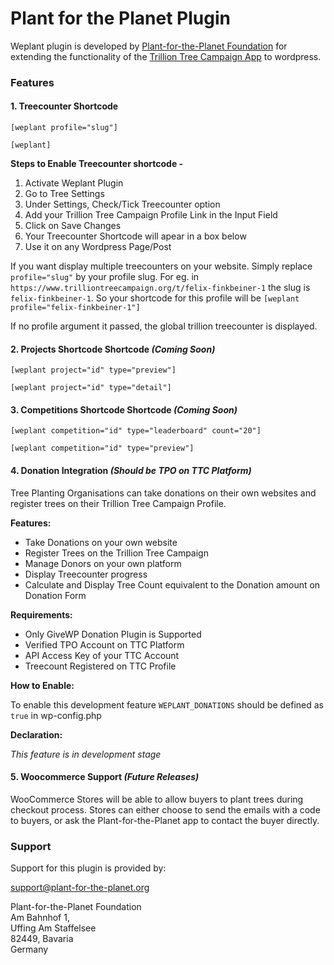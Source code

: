 # Plant for the Planet Plugin

Weplant plugin is developed by [Plant-for-the-Planet Foundation](https://www.plant-for-the-planet.org) for extending the functionality of the [Trillion Tree Campaign App](https://www.trilliontreecampaign.org) to wordpress.

### Features

#### 1. Treecounter Shortcode

    [weplant profile="slug"]
    
    [weplant]
    
__Steps to Enable Treecounter shortcode -__

1. Activate Weplant Plugin
2. Go to Tree Settings
3. Under Settings, Check/Tick Treecounter option
4. Add your Trillion Tree Campaign Profile Link in the Input Field
5. Click on Save Changes
6. Your Treecounter Shortcode will apear in a box below
7. Use it on any Wordpress Page/Post

If you want display multiple treecounters on your website. Simply replace `profile="slug"` by your profile slug.
For eg. in `https://www.trilliontreecampaign.org/t/felix-finkbeiner-1` the slug is `felix-finkbeiner-1`. So your shortcode for this profile will be `[weplant profile="felix-finkbeiner-1"]`

If no profile argument it passed, the global trillion treecounter is displayed.  

#### 2. Projects Shortcode Shortcode _(Coming Soon)_

    [weplant project="id" type="preview"]
    
    [weplant project="id" type="detail"]

#### 3. Competitions Shortcode Shortcode _(Coming Soon)_

    [weplant competition="id" type="leaderboard" count="20"]
    
    [weplant competition="id" type="preview"]

#### 4. Donation Integration _(Should be TPO on TTC Platform)_

Tree Planting Organisations can take donations on their own websites and register trees on their Trillion Tree Campaign Profile.

__Features:__

* Take Donations on your own website
* Register Trees on the Trillion Tree Campaign 
* Manage Donors on your own platform
* Display Treecounter progress
* Calculate and Display Tree Count equivalent to the Donation amount on Donation Form

__Requirements:__

* Only GiveWP Donation Plugin is Supported
* Verified TPO Account on TTC Platform
* API Access Key of your TTC Account
* Treecount Registered on TTC Profile

__How to Enable:__

To enable this development feature `WEPLANT_DONATIONS` should be defined as `true` in wp-config.php

__Declaration:__

_This feature is in development stage_

#### 5. Woocommerce Support _(Future Releases)_

WooCommerce Stores will be able to allow buyers to plant trees during checkout process. Stores can either choose to send the emails with a code to buyers, or ask the Plant-for-the-Planet app to contact the buyer directly.


### Support

Support for this plugin is provided by:

support@plant-for-the-planet.org

Plant-for-the-Planet Foundation<br/>
Am Bahnhof 1,<br/>
Uffing Am Staffelsee<br/>
82449, Bavaria<br/>
Germany
